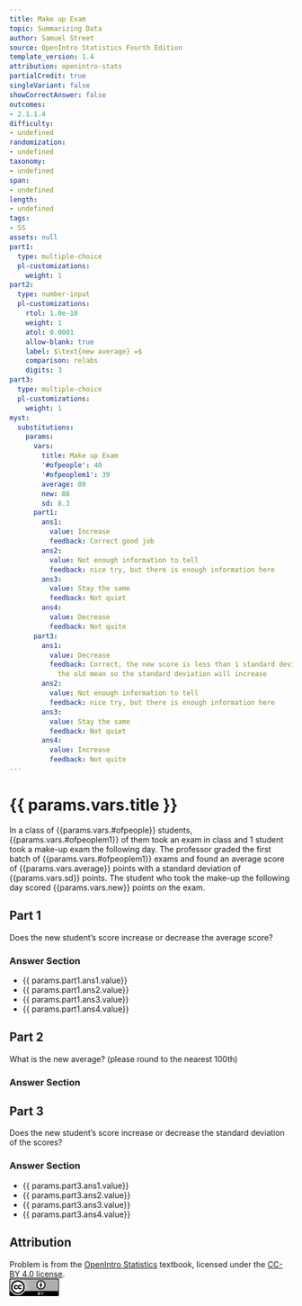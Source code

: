 ```yaml
---
title: Make up Exam
topic: Summarizing Data
author: Samuel Street
source: OpenIntro Statistics Fourth Edition
template_version: 1.4
attribution: openintro-stats
partialCredit: true
singleVariant: false
showCorrectAnswer: false
outcomes:
- 2.1.1.4
difficulty:
- undefined
randomization:
- undefined
taxonomy:
- undefined
span:
- undefined
length:
- undefined
tags:
- SS
assets: null
part1:
  type: multiple-choice
  pl-customizations:
    weight: 1
part2:
  type: number-input
  pl-customizations:
    rtol: 1.0e-10
    weight: 1
    atol: 0.0001
    allow-blank: true
    label: $\text{new average} =$
    comparison: relabs
    digits: 3
part3:
  type: multiple-choice
  pl-customizations:
    weight: 1
myst:
  substitutions:
    params:
      vars:
        title: Make up Exam
        '#ofpeople': 40
        '#ofpeoplem1': 39
        average: 80
        new: 88
        sd: 8.3
      part1:
        ans1:
          value: Increase
          feedback: Correct good job
        ans2:
          value: Not enough information to tell
          feedback: nice try, but there is enough information here
        ans3:
          value: Stay the same
          feedback: Not quiet
        ans4:
          value: Decrease
          feedback: Not quite
      part3:
        ans1:
          value: Decrease
          feedback: Correct, the new score is less than 1 standard deviation from
            the old mean so the standard deviation will increase
        ans2:
          value: Not enough information to tell
          feedback: nice try, but there is enough information here
        ans3:
          value: Stay the same
          feedback: Not quiet
        ans4:
          value: Increase
          feedback: Not quite
---
```

# {{ params.vars.title }}
In a class of {{params.vars.#ofpeople}} students, {{params.vars.#ofpeoplem1}} of them took an exam in class and 1 student took a make-up exam the following day.
The professor graded the first batch of {{params.vars.#ofpeoplem1}} exams and found an average score of {{params.vars.average}} points with a standard deviation of {{params.vars.sd}} points.
The student who took the make-up the following day scored {{params.vars.new}} points on the exam.

## Part 1

Does the new student’s score increase or decrease the average score?

### Answer Section

- {{ params.part1.ans1.value}}
- {{ params.part1.ans2.value}}
- {{ params.part1.ans3.value}}
- {{ params.part1.ans4.value}}

## Part 2

What is the new average? (please round to the nearest 100th)

### Answer Section

## Part 3

Does the new student’s score increase or decrease the standard deviation of the scores?

### Answer Section

- {{ params.part3.ans1.value}}
- {{ params.part3.ans2.value}}
- {{ params.part3.ans3.value}}
- {{ params.part3.ans4.value}}

## Attribution

Problem is from the [OpenIntro Statistics](https://openintro.org/book/os/) textbook, licensed under the [CC-BY 4.0 license](https://creativecommons.org/licenses/by/4.0/).<br>![Image representing the Creative Commons 4.0 BY license.](https://raw.githubusercontent.com/firasm/bits/master/by.png)